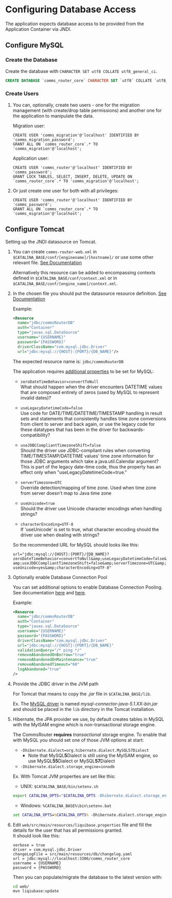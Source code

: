 Configuring Database Access
==

The application expects database access to be provided
from the Application Container via JNDI.

## Configure MySQL

### Create the Database

Create the database with `CHARACTER SET utf8 COLLATE utf8_general_ci`.

```sql
CREATE DATABASE `comms_router_core` CHARACTER SET `utf8` COLLATE `utf8_general_ci`;
```

### Create Users

1. You can, optionally, create two users - one for the migration management 
    (with create/drop table permissions) and another one for the application to manipulate the data.

    Migration user:
    
    ```mysql
    CREATE USER 'comms_migration'@'localhost' IDENTIFIED BY 'comms_migration_password';
    GRANT ALL ON `comms_router_core`.* TO 'comms_migration'@'localhost';
    ```
    
    Application user:
    
    ```mysql
    CREATE USER 'comms_router'@'localhost' IDENTIFIED BY 'comms_password';
    GRANT LOCK TABLES, SELECT, INSERT, DELETE, UPDATE ON `comms_router_core`.* TO 'comms_migration'@'localhost';
    ```

2. Or just create one user for both with all privileges:

    ```mysql
    CREATE USER 'comms_router'@'localhost' IDENTIFIED BY 'comms_password';
    GRANT ALL ON `comms_router_core`.* TO 'comms_migration'@'localhost';
    ```

## Configure Tomcat

Setting up the JNDI datasource on Tomcat.

1. You can create `comms-router-web.xml` in `$CATALINA_BASE/conf/[enginename]/[hostname]/`
    or use some other relevant file. [See Documentation][1]

    Alternatively this resource can be added to encompassing contexts defined
    in `$CATALINA_BASE/conf/context.xml` or in `$CATALINA_BASE/conf/[engine_name]/context.xml`.

2. In the chosen file you should put the datasource resource definition. [See Documentation][2]

    Example:

    ```xml
    <Resource
      name="jdbc/commsRouterDB"
      auth="Container"
      type="javax.sql.DataSource"
      username="{USERNAME}"
      password="{PASSWORD}"
      driverClassName="com.mysql.jdbc.Driver"
      url="jdbc:mysql://{HOST}:{PORT}/{DB_NAME}"/>
    ```

    The expected resource name is: `jdbc/commsRouterDB`

    The application requires [additional properties][3] to be set for MySQL:

    - `zeroDateTimeBehavior=convertToNull`  
    What should happen when the driver encounters DATETIME values that are composed 
    entirely of zeros (used by MySQL to represent invalid dates)?

    - `useLegacyDatetimeCode=false`  
    Use code for DATE/TIME/DATETIME/TIMESTAMP handling in result sets and statements that 
    consistently handles time zone conversions from client to server and back again, or use the 
    legacy code for these datatypes that has been in the driver for backwards-compatibility?    

    - `useJDBCCompliantTimezoneShift=false`  
    Should the driver use JDBC-compliant rules when converting TIME/TIMESTAMP/DATETIME values' 
    time zone information for those JDBC arguments which take a java.util.Calendar argument? 
    This is part of the legacy date-time code, thus the property has an effect 
    only when "useLegacyDatetimeCode=true."

    - `serverTimezone=UTC`  
    Override detection/mapping of time zone. 
    Used when time zone from server doesn't map to Java time zone

    - `useUnicode=true`  
    Should the driver use Unicode character encodings when handling strings?

    - `characterEncoding=UTF-8`  
    If 'useUnicode' is set to true, what character encoding should the driver use when dealing with strings?

    So the recommended URL for MySQL should looks like this:

    `url="jdbc:mysql://{HOST}:{PORT}/{DB_NAME}?zeroDateTimeBehavior=convertToNull&amp;useLegacyDatetimeCode=false&amp;useJDBCCompliantTimezoneShift=false&amp;serverTimezone=UTC&amp;useUnicode=yes&amp;characterEncoding=UTF-8"`

3. Optionally enable Database Connection Pool

    You can set additional options to enable Database Connection Pooling. 
    See documentation [here][4] and [here][5].

    Example:

    ```xml
    <Resource
      name="jdbc/commsRouterDB"
      auth="Container"
      type="javax.sql.DataSource"
      username="{USERNAME}"
      password="{PASSWORD}"
      driverClassName="com.mysql.jdbc.Driver"
      url="jdbc:mysql://{HOST}:{PORT}/{DB_NAME}"
      validationQuery="/* ping */"
      removeAbandonedOnBorrow="true"
      removeAbandonedOnMaintenance="true"
      removeAbandonedTimeout="60"
      logAbandoned="true"
    />
    ```


4. Provide the JDBC driver in the JVM path

    For Tomcat that means to copy the _.jar_ file in `$CATALINA_BASE/lib`.

    Ex. The [MySQL driver][6] is named _mysql-connector-java-5.1.XX-bin.jar_ and
    should be placed in the `lib` directory in the Tomcat installation.

5. Hibernate, the JPA provider we use, by default creates tables in MySQL with the MyISAM engine 
    which is non-transactional storage engine. 
    
    The CommsRouter **requires** _transactional_ storage engine. To enable that with MySQL 
    you should set one of those JVM options at start:
    - `-Dhibernate.dialect=org.hibernate.dialect.MySQL57Dialect` 
      - Note that MySQL**5**Dialect is still using the MyISAM engine, 
        so use MySQL**55**Dialect or MySQL**57**Dialect
    - `-Dhibernate.dialect.storage_engine=innodb`

    Ex. With Tomcat JVM properties are set like this:
    * UNIX: `$CATALINA_BASE/bin/setenv.sh`
    ```bash
    export CATALINA_OPTS="$CATALINA_OPTS -Dhibernate.dialect.storage_engine=innodb"
    ```
    * Windows: `%CATALINA_BASE%\bin\setenv.bat`
    ```bat
    set CATALINA_OPTS=%CATALINA_OPTS% -Dhibernate.dialect.storage_engine=innodb
    ```

6. Edit `web/src/main/resources/liquibase.properties` file and fill the details for the user that 
    has all permissions granted.  
    It should look like this:
    ```properties
    verbose = true
    driver = com.mysql.jdbc.Driver
    changeLogFile = src/main/resources/db/changelog.yaml
    url = jdbc:mysql://localhost:3306/comms_router_core
    username = {USERNAME}
    password = {PASSWORD}
    ```
    
    Then you can populate/migrate the database to the latest version with:
    ```bash
    cd web/
    mvn liqiubase:update
    ``` 


[1]: 
https://tomcat.apache.org/tomcat-8.0-doc/config/context.html  
"Apache Tomcat 8 Configuration Reference"

[2]: 
https://tomcat.apache.org/tomcat-8.0-doc/jndi-datasource-examples-howto.html 
"JNDI Datasource HOW-TO"

[3]:
https://dev.mysql.com/doc/connector-j/5.1/en/connector-j-reference-configuration-properties.html
"Driver/Datasource Class Names, URL Syntax and Configuration Properties for Connector/J"

[4]: 
https://tomcat.apache.org/tomcat-8.0-doc/jndi-datasource-examples-howto.html#Database_Connection_Pool_(DBCP_2)_Configurations 
"Database Connection Pool (DBCP 2) Configurations"

[5]: 
http://commons.apache.org/proper/commons-dbcp/configuration.html 
"BasicDataSource Configuration Parameters"

[6]: 
https://dev.mysql.com/downloads/connector/j/5.1.html 
"MySQL Connector/J"
